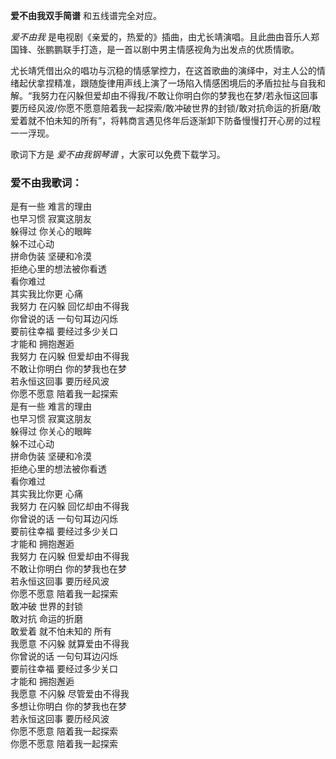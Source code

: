 

**爱不由我双手简谱** 和五线谱完全对应。

_爱不由我_ 是电视剧《亲爱的，热爱的》插曲，由尤长靖演唱。且此曲由音乐人郑国锋、张鹏鹏联手打造，是一首以剧中男主情感视角为出发点的优质情歌。

尤长靖凭借出众的唱功与沉稳的情感掌控力，在这首歌曲的演绎中，对主人公的情绪起伏拿捏精准，跟随旋律用声线上演了一场陷入情感困境后的矛盾拉扯与自我和解。“我努力在闪躲但爱却由不得我/不敢让你明白你的梦我也在梦/若永恒这回事要历经风波/你愿不愿意陪着我一起探索/敢冲破世界的封锁/敢对抗命运的折磨/敢爱着就不怕未知的所有”，将韩商言遇见佟年后逐渐卸下防备慢慢打开心房的过程一一浮现。

歌词下方是 _爱不由我钢琴谱_ ，大家可以免费下载学习。

### 爱不由我歌词：

是有一些 难言的理由  
也早习惯 寂寞这朋友  
躲得过 你关心的眼眸  
躲不过心动  
拼命伪装 坚硬和冷漠  
拒绝心里的想法被你看透  
看你难过  
其实我比你更 心痛  
我努力 在闪躲 回忆却由不得我  
你曾说的话 一句句耳边闪烁  
要前往幸福 要经过多少关口  
才能和 拥抱邂逅  
我努力 在闪躲 但爱却由不得我  
不敢让你明白 你的梦我也在梦  
若永恒这回事 要历经风波  
你愿不愿意 陪着我一起探索  
是有一些 难言的理由  
也早习惯 寂寞这朋友  
躲得过 你关心的眼眸  
躲不过心动  
拼命伪装 坚硬和冷漠  
拒绝心里的想法被你看透  
看你难过  
其实我比你更 心痛  
我努力 在闪躲 回忆却由不得我  
你曾说的话 一句句耳边闪烁  
要前往幸福 要经过多少关口  
才能和 拥抱邂逅  
我努力 在闪躲 但爱却由不得我  
不敢让你明白 你的梦我也在梦  
若永恒这回事 要历经风波  
你愿不愿意 陪着我一起探索  
敢冲破 世界的封锁  
敢对抗 命运的折磨  
敢爱着 就不怕未知的 所有  
我愿意 不闪躲 就算爱由不得我  
你曾说的话 一句句耳边闪烁  
要前往幸福 要经过多少关口  
才能和 拥抱邂逅  
我愿意 不闪躲 尽管爱由不得我  
多想让你明白 你的梦我也在梦  
若永恒这回事 要历经风波  
你愿不愿意 陪着我一起探索  
你愿不愿意 陪着我一起探索

